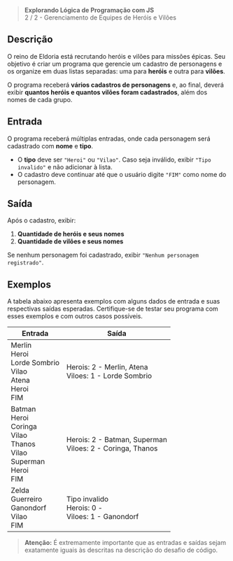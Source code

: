 
> **Explorando Lógica de Programação com JS** <br>
> 2 / 2 - Gerenciamento de Equipes de Heróis e Vilões

## Descrição

O reino de Eldoria está recrutando heróis e vilões para missões épicas. Seu objetivo é criar um programa que gerencie um cadastro de personagens e os organize em duas listas separadas: uma para **heróis** e outra para **vilões**.

O programa receberá **vários cadastros de personagens** e, ao final, deverá exibir **quantos heróis e quantos vilões foram cadastrados**, além dos nomes de cada grupo.

## Entrada

O programa receberá múltiplas entradas, onde cada personagem será cadastrado com **nome** e **tipo**.

- O **tipo** deve ser `"Heroi"` ou `"Vilao"`. Caso seja inválido, exibir `"Tipo invalido"` e não adicionar à lista.
- O cadastro deve continuar até que o usuário digite `"FIM"` como nome do personagem.

## Saída

Após o cadastro, exibir:

1. **Quantidade de heróis e seus nomes**
2. **Quantidade de vilões e seus nomes**

Se nenhum personagem foi cadastrado, exibir `"Nenhum personagem registrado"`.

## Exemplos

A tabela abaixo apresenta exemplos com alguns dados de entrada e suas respectivas saídas esperadas. Certifique-se de testar seu programa com esses exemplos e com outros casos possíveis.

| **Entrada**                                                                 | **Saída**                                          |
|-------------------------------------------------------------------------|------------------------------------------------|
| Merlin<br>Heroi<br>Lorde Sombrio<br>Vilao<br>Atena<br>Heroi<br>FIM     | Herois: 2 - Merlin, Atena<br>Viloes: 1 - Lorde Sombrio |
| Batman<br>Heroi<br>Coringa<br>Vilao<br>Thanos<br>Vilao<br>Superman<br>Heroi<br>FIM | Herois: 2 - Batman, Superman<br>Viloes: 2 - Coringa, Thanos |
| Zelda<br>Guerreiro<br>Ganondorf<br>Vilao<br>FIM                        | Tipo invalido<br>Herois: 0 -<br>Viloes: 1 - Ganondorf |

> **Atenção:** É extremamente importante que as entradas e saídas sejam exatamente iguais às descritas na descrição do desafio de código.